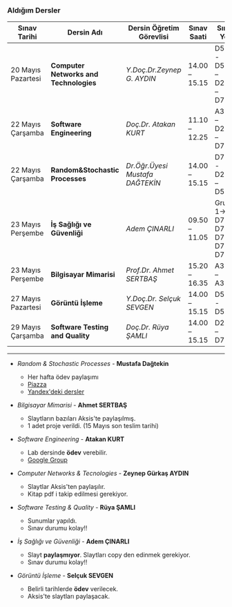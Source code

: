 ### Aldığım Dersler


| Sınav Tarihi       | Dersin Adı                             | Dersin Öğretim Görevlisi        | Sınav Saati   | Sınav Yeri                        |
| ------------------ | -------------------------------------- | ------------------------------- | ------------- | --------------------------------- |
| 20 Mayıs Pazartesi | **Computer Networks and Technologies** | *Y.Doç.Dr.Zeynep G. AYDIN*      | 14.00 – 15.15 | D515 - D521 – D202 – D701         |
| 22 Mayıs Çarşamba  | **Software Engineering**               | *Doç.Dr. Atakan KURT*           | 11.10 – 12.25 | A311 – D202 – D701                |
| 22 Mayıs Çarşamba  | **Random&Stochastic Processes**        | *Dr.Öğr.Üyesi Mustafa DAĞTEKİN* | 14.00 – 15.15 | D701 -  D202 – D515               |
| 23 Mayıs Perşembe  | **İş Sağlığı ve Güvenliği**            | *Adem ÇINARLI*                  | 09.50 – 11.05 | Grup 1-> D701-D711-D721-D724-D731 |
| 23 Mayıs Perşembe  | **Bilgisayar Mimarisi**                | *Prof.Dr. Ahmet SERTBAŞ*        | 15.20 – 16.35 | A311 – A312                       |
| 27 Mayıs Pazartesi | **Görüntü İşleme**                     | *Y.Doç.Dr. Selçuk SEVGEN*       | 14.00 – 15.15 | D521 - D515                       |
| 29 Mayıs Çarşamba  | **Software Testing and Quality**       | *Doç.Dr. Rüya ŞAMLI*            | 14.00 – 15.15 | D202 – D701                       |

----
- *Random & Stochastic Processes* - **Mustafa Dağtekin**
    - Her hafta ödev paylaşımı 
    - [Piazza](https://piazza.com/class/jrlqx3mct3144v?cid=20)
    - [Yandex'deki dersler](https://yadi.sk/d/AFLD-AZp2BbeQg/lectures)

- *Bilgisayar Mimarisi* - **Ahmet SERTBAŞ**
    - Slaytların bazıları Aksis'te paylaşılmış.
    - 1 adet proje verildi. (15 Mayıs son teslim tarihi)
    
- *Software Engineering* - **Atakan KURT**
    - Lab dersinde **ödev** verebilir.
    - [Google Group](https://groups.google.com/forum/#!forum/software2019)

- *Computer Networks & Tecnologies* - **Zeynep Gürkaş AYDIN**
    - Slaytlar Aksis'ten paylaşılır.
    - Kitap pdf i takip edilmesi gerekiyor.

- *Software Testing & Quality* - **Rüya ŞAMLI**
    - Sunumlar yapıldı.
    - Sınav durumu kolay!!

- *İş Sağlığı ve Güvenliği* - **Adem ÇINARLI**
    - Slayt **paylaşmıyor**. Slaytları copy den edinmek gerekiyor.
    - Sınav durumu kolay!!

- *Görüntü İşleme* - **Selçuk SEVGEN**
    - Belirli tarihlerde **ödev** verilecek.
    - Aksis'te slaytları paylaşacak.


